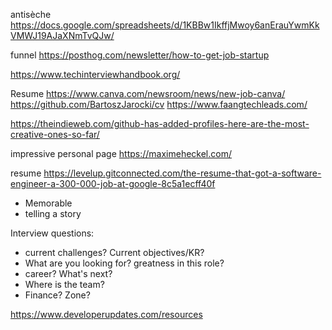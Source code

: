 
antisèche https://docs.google.com/spreadsheets/d/1KBBw1IkffjMwoy6anErauYwmKkVMWJ19AJaXNmTvQJw/

funnel https://posthog.com/newsletter/how-to-get-job-startup


https://www.techinterviewhandbook.org/


Resume
https://www.canva.com/newsroom/news/new-job-canva/
https://github.com/BartoszJarocki/cv
https://www.faangtechleads.com/


https://theindieweb.com/github-has-added-profiles-here-are-the-most-creative-ones-so-far/


impressive personal page https://maximeheckel.com/

resume https://levelup.gitconnected.com/the-resume-that-got-a-software-engineer-a-300-000-job-at-google-8c5a1ecff40f


- Memorable
- telling a story


Interview questions:
- current challenges? Current objectives/KR?
- What are you looking for? greatness in this role?
- career? What's next?
- Where is the team?
- Finance? Zone?



https://www.developerupdates.com/resources
